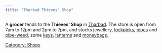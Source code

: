```yaml
---
title: "Tharbad Thieves' Shop"
---
```


A **grocer** tends to the **Thieves' Shop** in
[Tharbad](Tharbad "wikilink"). The store is open from 7am to 12pm and
2pm to 7pm, and stocks jewellery, [lockpicks](lockpicks "wikilink"),
[pipes](pipe "wikilink") and [pipe-weed](pipe-weed "wikilink"), some
[keys](key "wikilink"), [lanterns](lantern "wikilink") and
[moneybags](moneybag "wikilink").

[Category: Shops](Category:_Shops "wikilink")